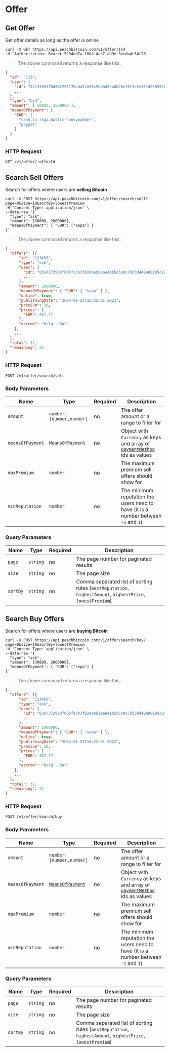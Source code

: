 # Offer

## Get Offer
Get offer details as long as the offer is online

```shell
curl -X GET https://api.peachbitcoin.com/v1/offer/114
-H 'Authorization: Bearer 5294ed7a-18dd-4ce7-ab9e-3ecda4c54f28'
```

> The above command returns a response like this:

```json
{
  "id": "115",
  "user": {
    "id": "02c3f68178d567253170cd47c896c5e4045e40026ef6f1e2e361d968552dc02496",
    ...
  },
  "type": "bid",
  "amount": [ 50000, 2560000 ],
  "meansOfPayment": {
    "EUR": [
      "cash.lv.riga.baltic-honeybadger",
      "paypal"
    ]
  }
}
```

### HTTP Request

`GET /v1/offer/:offerId`



## Search Sell Offers
Search for offers where users are **selling Bitcoin**

```shell
curl -X POST https://api.peachbitcoin.com/v1/offer/search/sell?page=0&size=10&sortBy=lowestPremium
-H 'Content-Type: application/json' \
--data-raw '{
  "type": "ask",
  "amount": [30000, 2000000],
  "meansOfPayment": { "EUR": ["sepa"] }
}'
```

> The above command returns a response like this:

```json
{
  "offers": [{
      "id": "123456",
      "type": "ask",
      "user": {
        "id": "03a73739b3f005fccb3f02ebeb2eae41b5d5c0c7dd3d448a00185c2c07f2b55dd1",
        ...
      },
      "amount": 1000000,
      "meansOfPayment": { "EUR": [ "sepa" ] },
      "online": true,
      "publishingDate": "2024-01-25T16:22:01.202Z",
      "premium": 10,
      "prices": {
        "EUR": 407.77
      },
      "escrow": "bc1q...5al"
    },
    ...
  ],
  "total": 32,
  "remaining": 22
}
```

### HTTP Request

`POST /v1/offer/search/sell`


### Body Parameters

Name | Type | Required | Description
--------- | ----------- | ----------- | -----------
`amount` | <code>number&#124;[number,number]</code> | no | The offer amount or a range to filter for
`meansOfPayment` | [`MeansOfPayment`](#meansofpayment) | no | Object with `Currency` as keys and array of [`paymentMethod`](#paymentmethod) ids as values
`maxPremium` | `number` | no | The maximum premium sell offers should show for
`minReputation` | `number` | no | The minimum reputation the users need to have (it is a number between `-1` and `1`)




### Query Parameters

Name | Type | Required | Description
--------- | ----------- | ----------- | -----------
`page` | `string` | no | The page number for paginated results
`size` | `string` | no | The page size
`sortBy` | `string` | no | Comma separated list of sorting rules (`bestReputation`, `highestAmount`, `highestPrice`, `lowestPremium`)




## Search Buy Offers
Search for offers where users are **buying Bitcoin**

```shell
curl -X POST https://api.peachbitcoin.com/v1/offer/search/buy?page=0&size=10&sortBy=lowestPremium
-H 'Content-Type: application/json' \
--data-raw '{
  "type": "ask",
  "amount": [30000, 2000000],
  "meansOfPayment": { "EUR": ["sepa"] }
}'
```

> The above command returns a response like this:

```json
{
  "offers": [{
      "id": "123456",
      "type": "ask",
      "user": {
        "id": "03a73739b3f005fccb3f02ebeb2eae41b5d5c0c7dd3d448a00185c2c07f2b55dd1",
        ...
      },
      "amount": 1000000,
      "meansOfPayment": { "EUR": [ "sepa" ] },
      "online": true,
      "publishingDate": "2024-01-25T16:22:01.202Z",
      "premium": 10,
      "prices": {
        "EUR": 407.77
      },
      "escrow": "bc1q...5al"
    },
    ...
  ],
  "total": 32,
  "remaining": 22
}
```

### HTTP Request

`POST /v1/offer/search/buy`


### Body Parameters

Name | Type | Required | Description
--------- | ----------- | ----------- | -----------
`amount` | <code>number&#124;[number,number]</code> | no | The offer amount or a range to filter for
`meansOfPayment` | [`MeansOfPayment`](#meansofpayment) | no | Object with `Currency` as keys and array of [`paymentMethod`](#paymentmethod) ids as values
`maxPremium` | `number` | no | The maximum premium sell offers should show for
`minReputation` | `number` | no | The minimum reputation the users need to have (it is a number between `-1` and `1`)




### Query Parameters

Name | Type | Required | Description
--------- | ----------- | ----------- | -----------
`page` | `string` | no | The page number for paginated results
`size` | `string` | no | The page size
`sortBy` | `string` | no | Comma separated list of sorting rules (`bestReputation`, `highestAmount`, `highestPrice`, `lowestPremium`)




